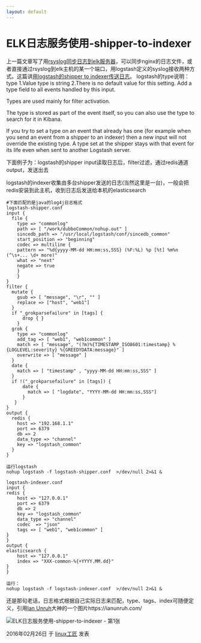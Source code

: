 ```yaml
---
layout: default
---
```


# ELK日志服务使用-shipper-to-indexer

上一篇文章写了用[rsyslog同步日志到elk服务器](http://bbotte.com/logs-service/use-elk-processing-logs-use-rsyslog-transmission-logs/)，可以同步nginx的日志文件，或者直接通过rsyslog到elk主机的某一个端口，用logstash定义的syslog接收两种方式。这篇讲[用logstash的shipper to indexer传送日志](http://bbotte.com/logs-service/use-elk-processing-logs-logstsh-shipper-to-indexer/)。
logstash的type说明：
type
1.Value type is string
2.There is no default value for this setting.
Add a type field to all events handled by this input.

Types are used mainly for filter activation.

The type is stored as part of the event itself, so you can also use the type to search for it in Kibana.

If you try to set a type on an event that already has one (for example when you send an event from a shipper to an indexer) then a new input will not override the existing type. A type set at the shipper stays with that event for its life even when sent to another Logstash server.

下面例子为：logstash的shipper  input读取日志后，filter过滤，通过redis通道output，发送出去

logstash的indexer收集由多台shipper发送的日志(当然这里是一台)，一般会把redis安装到此主机，收到日志后发送给本机的elasticsearch

```
#下面匹配的是java的log4j日志格式
logstash-shipper.conf   
input {
  file {
    type => "commonlog"
    path => [ "/work/dubboCommon/nohup.out" ]
    sincedb_path => "/usr/local/logstash/conf/sincedb_common"
    start_position => "beginning"
    codec => multiline {
    pattern => "%d{yyyy-MM-dd HH:mm:ss,SSS} (%F:%L) %p [%t] %m%n (^\s+... \d+ more)"
    what => "next"
    negate => true
    }
    }
}
filter {
  mutate {
    gsub => [ "message", "\r", "" ]
    replace => ["host", "web1"]
  }
  if "_grokparsefailure" in [tags] {
      drop { }
    }
  grok {
    type => "commonlog"
    add_tag => [ "web1", "web1common" ]
    match => [ "message", "(?m)%{TIMESTAMP_ISO8601:timestamp} %{LOGLEVEL:severity} %{GREEDYDATA:message}" ]
    overwrite => [ "message" ]
  }
  date {
    match => [ "timestamp" , "yyyy-MM-dd HH:mm:ss,SSS" ]
  }
  if !("_grokparsefailure" in [tags]) {
      date {
        match => [ "logdate", "YYYY-MM-dd HH:mm:ss,SSS"]
      }
   }
}
output {
  redis {
    host => "192.168.1.1" 
    port => 6379  
    db => 2
    data_type => "channel"
    key => "logstash_common"
  }
}
 
运行logstash
nohup logstash -f logstash-shipper.conf  >/dev/null 2>&1 &
```

```
logstash-indexer.conf
input {
redis {
    host => "127.0.0.1"
    port => 6379
    db => 2
    key => "logstash_common"
    data_type => "channel"
    codec  => "json"
    tags => [ "web1", "web1common" ]
}
}
output {
elasticsearch {
    host => "127.0.0.1"
    index => "XXX-common-%{+YYYY.MM.dd}"
}
}
 
运行：
nohup logstash -f logstash-indexer.conf  >/dev/null 2>&1 &
```

还是那句老话，日志格式根据自己实际日志来匹配，type、tags、index可随便定义，引用[Ian Unruh](https://ianunruh.com/)大神的一个图片https://ianunruh.com/

![ELK日志服务使用-shipper-to-indexer - 第1张](../images/2016/02/8iyv9g1.png)

2016年02月26日 于 [linux工匠](https://bbotte.github.io/) 发表